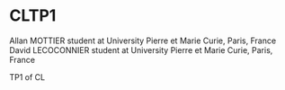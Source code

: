 CLTP1
=====

Allan MOTTIER student at University Pierre et Marie Curie, Paris, France
David LECOCONNIER student at University Pierre et Marie Curie, Paris, France

TP1 of CL
